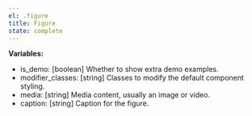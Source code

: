 ```yaml
---
el: .figure
title: Figure
state: complete
---
```


__Variables:__
* is_demo: [boolean] Whether to show extra demo examples.
* modifier_classes: [string] Classes to modify the default component styling.
* media: [string] Media content, usually an image or video.
* caption: [string] Caption for the figure.
